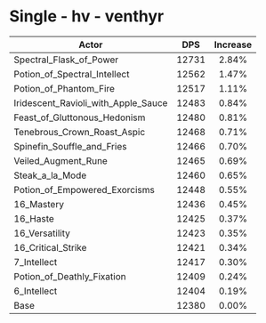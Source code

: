 # Single - hv - venthyr
| Actor | DPS | Increase |
|---|:---:|:---:|
|Spectral_Flask_of_Power|12731|2.84%|
|Potion_of_Spectral_Intellect|12562|1.47%|
|Potion_of_Phantom_Fire|12517|1.11%|
|Iridescent_Ravioli_with_Apple_Sauce|12483|0.84%|
|Feast_of_Gluttonous_Hedonism|12480|0.81%|
|Tenebrous_Crown_Roast_Aspic|12468|0.71%|
|Spinefin_Souffle_and_Fries|12466|0.70%|
|Veiled_Augment_Rune|12465|0.69%|
|Steak_a_la_Mode|12460|0.65%|
|Potion_of_Empowered_Exorcisms|12448|0.55%|
|16_Mastery|12436|0.45%|
|16_Haste|12425|0.37%|
|16_Versatility|12423|0.35%|
|16_Critical_Strike|12421|0.34%|
|7_Intellect|12417|0.30%|
|Potion_of_Deathly_Fixation|12409|0.24%|
|6_Intellect|12404|0.19%|
|Base|12380|0.00%|
